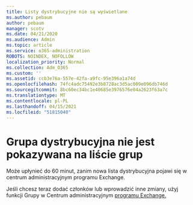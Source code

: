 ```yaml
---
title: Listy dystrybucyjne nie są wyświetlane
ms.author: pebaum
author: pebaum
manager: scotv
ms.date: 04/21/2020
ms.audience: Admin
ms.topic: article
ms.service: o365-administration
ROBOTS: NOINDEX, NOFOLLOW
localization_priority: Normal
ms.collection: Adm_O365
ms.custom: ''
ms.assetid: ccb3e76a-557e-42fa-a9fc-95e396a1a74d
ms.openlocfilehash: 74fc4adc75492e3b8728ac3d5ac009e096db746d
ms.sourcegitcommit: 8bc60ec34bc1e40685e3976576e04a2623f63a7c
ms.translationtype: MT
ms.contentlocale: pl-PL
ms.lasthandoff: 04/15/2021
ms.locfileid: "51815040"
---
```

# <a name="distribution-group-not-showing-in-groups-list"></a>Grupa dystrybucyjna nie jest pokazywana na liście grup

Może upłynieć do 60 minut, zanim nowa lista dystrybucyjna pojawi się w centrum administracyjnym programu Exchange.
  
Jeśli chcesz teraz dodać członków lub wprowadzić inne zmiany, użyj funkcji Grupy w Centrum administracyjnym [programu Exchange.](https://outlook.office365.com/ecp/?rfr=Admin_o365&amp;exsvurl=1&amp;mkt=en-US.aspx)
  

